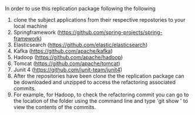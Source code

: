 In order to use this replication package following the following
1. clone the subject applications from their respective repostories to your local machine
2. Springframework (https://github.com/spring-projects/spring-framework)
3. Elasticsearch (https://github.com/elastic/elasticsearch)
4. Kafka (https://github.com/apache/kafka)
5. Hadoop (https://github.com/apache/hadoop)
6. Tomcat (https://github.com/apache/tomcat)
7. Junit 4 (https://github.com/junit-team/junit4)
8. After the repositories have been clone the the replication package can be downloaded and  unzipped to access the refactoring associated commits.
9. For example, for Hadoop, to check the refactoring commit you can go to the location of the folder using the command line and type 'git show <commit>' to view the contents of the commits.
